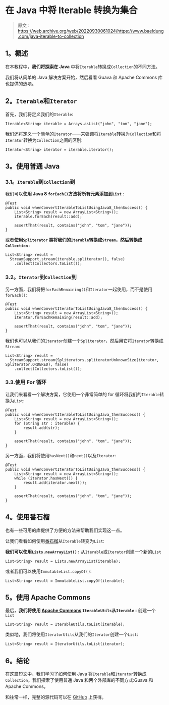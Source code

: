 # 在 Java 中将 Iterable 转换为集合

> 原文：<https://web.archive.org/web/20220930061024/https://www.baeldung.com/java-iterable-to-collection>

## 1。概述

在本教程中，**我们将探索在 Java** 中将`Iterable`转换成`Collection`的不同方法。

我们将从简单的 Java 解决方案开始，然后看看 Guava 和 Apache Commons 库也提供的选项。

## 2。`Iterable`和`Iterator`

首先，我们将定义我们的`Iterable`:

```
Iterable<String> iterable = Arrays.asList("john", "tom", "jane");
```

我们还将定义一个简单的`Iterator`——来强调将`Iterable`转换为`Collection`和将`Iterator`转换为`Collection`之间的区别:

```
Iterator<String> iterator = iterable.iterator();
```

## 3。使用普通 Java

### 3.1。`Iterable`到`Collection`到

我们可以**使用 Java 8 `forEach()`方法将所有元素添加到`List`** :

```
@Test
public void whenConvertIterableToListUsingJava8_thenSuccess() {
    List<String> result = new ArrayList<String>();
    iterable.forEach(result::add);

    assertThat(result, contains("john", "tom", "jane"));
}
```

或者**使用`Spliterator` 类将我们的`Iterable`转换成`Stream`，然后转换成`Collection`** :

```
List<String> result = 
  StreamSupport.stream(iterable.spliterator(), false)
    .collect(Collectors.toList());
```

### 3.2。`Iterator`到`Collection`到

另一方面，我们将把`forEachRemaining()`和`Iterator`一起使用，而不是使用`forEach()`:

```
@Test
public void whenConvertIteratorToListUsingJava8_thenSuccess() {
    List<String> result = new ArrayList<String>();
    iterator.forEachRemaining(result::add);

    assertThat(result, contains("john", "tom", "jane"));
}
```

我们也可以从我们的`Iterator`创建一个`Spliterator`，然后用它将`Iterator`转换成`Stream`:

```
List<String> result = 
  StreamSupport.stream(Spliterators.spliteratorUnknownSize(iterator, Spliterator.ORDERED), false)
    .collect(Collectors.toList());
```

### 3.3.使用 For 循环

让我们来看看一个解决方案，它使用一个非常简单的 for 循环将我们的`Iterable`转换为`List`:

```
@Test
public void whenConvertIterableToListUsingJava_thenSuccess() {
    List<String> result = new ArrayList<String>();
    for (String str : iterable) {
        result.add(str);
    }

    assertThat(result, contains("john", "tom", "jane"));
}
```

另一方面，我们将使用`hasNext()`和`next()`以及`Iterator`:

```
@Test
public void whenConvertIteratorToListUsingJava_thenSuccess() {
    List<String> result = new ArrayList<String>();
    while (iterator.hasNext()) {
        result.add(iterator.next());
    }

    assertThat(result, contains("john", "tom", "jane"));
}
```

## 4。使用番石榴

也有一些可用的库提供了方便的方法来帮助我们实现这一点。

让我们看看如何使用[番石榴](/web/20221126180429/https://www.baeldung.com/guava-collections)从`Iterable`转变为`List`:

**我们可以使用`Lists.newArrayList()` :** 从`Iterable`或`Iterator`创建一个新的`List`

```
List<String> result = Lists.newArrayList(iterable);
```

或者我们可以使用`ImmutableList.copyOf()`:

```
List<String> result = ImmutableList.copyOf(iterable);
```

## 5。使用 Apache Commons

最后，**我们将使用 [Apache Commons](/web/20221126180429/https://www.baeldung.com/java-commons-lang-3) `IterableUtils`从`Iterable` :** 创建一个`List`

```
List<String> result = IterableUtils.toList(iterable);
```

类似地，我们将使用`IteratorUtils`从我们的`Iterator`创建一个`List`:

```
List<String> result = IteratorUtils.toList(iterator);
```

## 6。结论

在这篇短文中，我们学习了如何使用 Java 将`Iterable`和`Iterator`转换成`Collection`。我们探索了使用普通 Java 和两个外部库的不同方式:Guava 和 Apache Commons。

和往常一样，完整的源代码可以在 [GitHub](https://web.archive.org/web/20221126180429/https://github.com/eugenp/tutorials/tree/master/core-java-modules/core-java-collections-conversions) 上获得。
